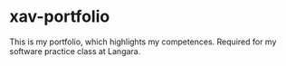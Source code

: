 # xav-portfolio
This is my portfolio, which highlights my competences. Required for my software practice class at Langara.
